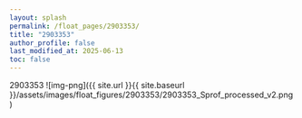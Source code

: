 ```yaml
---
layout: splash
permalink: /float_pages/2903353/
title: "2903353"
author_profile: false
last_modified_at: 2025-06-13
toc: false
---
```

 
2903353
![img-png]({{ site.url }}{{ site.baseurl }}/assets/images/float_figures/2903353/2903353_Sprof_processed_v2.png)